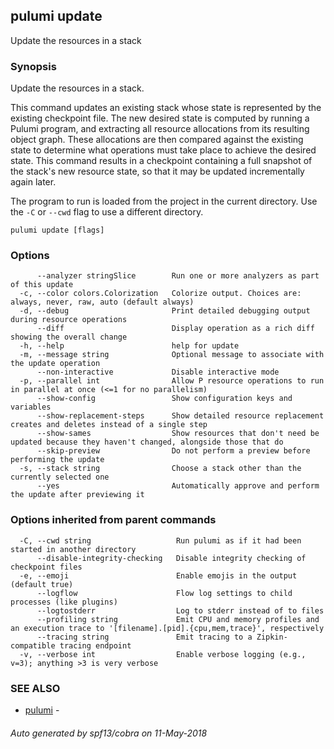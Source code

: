 ## pulumi update

Update the resources in a stack

### Synopsis


Update the resources in a stack.

This command updates an existing stack whose state is represented by the existing checkpoint
file. The new desired state is computed by running a Pulumi program, and extracting all resource
allocations from its resulting object graph. These allocations are then compared against the
existing state to determine what operations must take place to achieve the desired state. This
command results in a checkpoint containing a full snapshot of the stack's new resource state, so
that it may be updated incrementally again later.

The program to run is loaded from the project in the current directory. Use the `-C` or
`--cwd` flag to use a different directory.

```
pulumi update [flags]
```

### Options

```
      --analyzer stringSlice        Run one or more analyzers as part of this update
  -c, --color colors.Colorization   Colorize output. Choices are: always, never, raw, auto (default always)
  -d, --debug                       Print detailed debugging output during resource operations
      --diff                        Display operation as a rich diff showing the overall change
  -h, --help                        help for update
  -m, --message string              Optional message to associate with the update operation
      --non-interactive             Disable interactive mode
  -p, --parallel int                Allow P resource operations to run in parallel at once (<=1 for no parallelism)
      --show-config                 Show configuration keys and variables
      --show-replacement-steps      Show detailed resource replacement creates and deletes instead of a single step
      --show-sames                  Show resources that don't need be updated because they haven't changed, alongside those that do
      --skip-preview                Do not perform a preview before performing the update
  -s, --stack string                Choose a stack other than the currently selected one
      --yes                         Automatically approve and perform the update after previewing it
```

### Options inherited from parent commands

```
  -C, --cwd string                   Run pulumi as if it had been started in another directory
      --disable-integrity-checking   Disable integrity checking of checkpoint files
  -e, --emoji                        Enable emojis in the output (default true)
      --logflow                      Flow log settings to child processes (like plugins)
      --logtostderr                  Log to stderr instead of to files
      --profiling string             Emit CPU and memory profiles and an execution trace to '[filename].[pid].{cpu,mem,trace}', respectively
      --tracing string               Emit tracing to a Zipkin-compatible tracing endpoint
  -v, --verbose int                  Enable verbose logging (e.g., v=3); anything >3 is very verbose
```

### SEE ALSO
* [pulumi](pulumi.md)	 - 

###### Auto generated by spf13/cobra on 11-May-2018
